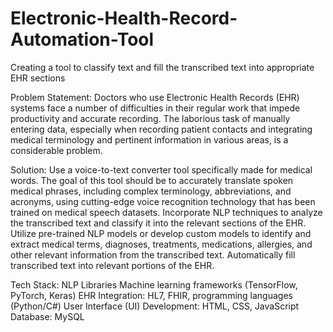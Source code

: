 # Electronic-Health-Record-Automation-Tool
Creating a tool to classify text and fill the transcribed text into appropriate EHR sections

Problem Statement: 
Doctors who use Electronic Health Records (EHR) systems face a number of difficulties in their regular work that impede productivity and accurate recording. The laborious task of manually entering data, especially when recording patient contacts and integrating medical terminology and pertinent information in various areas, is a considerable problem. 

Solution:
Use a voice-to-text converter tool specifically made for medical words. The goal of this tool should be to accurately translate spoken medical phrases, including complex terminology, abbreviations, and acronyms, using cutting-edge voice recognition technology that has been trained on medical speech datasets.
Incorporate NLP techniques to analyze the transcribed text and classify it into the relevant sections of the EHR. Utilize pre-trained NLP models or develop custom models to identify and extract medical terms, diagnoses, treatments, medications, allergies, and other relevant information from the transcribed text.
Automatically fill transcribed text into relevant portions of the EHR. 

Tech Stack: 
 NLP Libraries
 Machine learning frameworks (TensorFlow, PyTorch, Keras)
 EHR Integration: HL7, FHIR, programming languages (Python/C#)
 User Interface (UI) Development: HTML, CSS, JavaScript
 Database: MySQL
